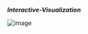 ***Interactive-Visualization***

![image](https://github.com/Shirlsak/Interactive-Visualization/assets/124059202/f5d557fc-4d0a-43a1-84e5-1e96057d6c00)
